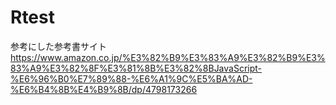 # Rtest
参考にした参考書サイト
https://www.amazon.co.jp/%E3%82%B9%E3%83%A9%E3%82%B9%E3%83%A9%E3%82%8F%E3%81%8B%E3%82%8BJavaScript-%E6%96%B0%E7%89%88-%E6%A1%9C%E5%BA%AD-%E6%B4%8B%E4%B9%8B/dp/4798173266
